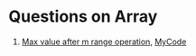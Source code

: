 # Questions on Array

1. [Max value after m range operation](https://practice.geeksforgeeks.org/problems/max-value-after-m-range-operation4300/1/?category[]=Arrays#), [MyCode](https://github.com/Arpit599/Data-Structures-with-Python/blob/master/Arrays/findMaxAfter_MOperations.py)